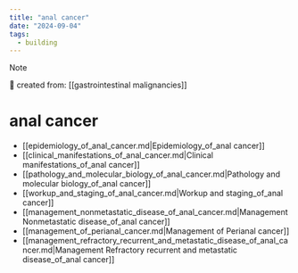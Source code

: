 ```yaml
---
title: "anal cancer"
date: "2024-09-04"
tags:
  - building
---
```


> [!NOTE]
> 🌱 created from: [[gastrointestinal malignancies]]

# anal cancer

- [[epidemiology_of_anal_cancer.md|Epidemiology_of_anal cancer]]
- [[clinical_manifestations_of_anal_cancer.md|Clinical manifestations_of_anal cancer]]
- [[pathology_and_molecular_biology_of_anal_cancer.md|Pathology and molecular biology_of_anal cancer]]
- [[workup_and_staging_of_anal_cancer.md|Workup and staging_of_anal cancer]]
- [[management_nonmetastatic_disease_of_anal_cancer.md|Management Nonmetastatic disease_of_anal cancer]]
- [[management_of_perianal_cancer.md|Management of Perianal cancer]]
- [[management_refractory_recurrent_and_metastatic_disease_of_anal_cancer.md|Management Refractory recurrent and metastatic disease_of_anal cancer]]
